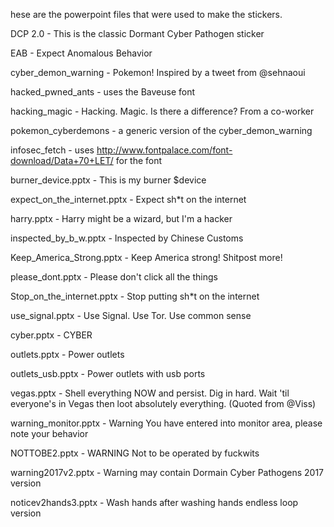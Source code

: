 hese are the powerpoint files that were used to make the stickers.

DCP 2.0 - This is the classic Dormant Cyber Pathogen sticker

EAB - Expect Anomalous Behavior

cyber_demon_warning - Pokemon! Inspired by a tweet from @sehnaoui

hacked_pwned_ants - uses the Baveuse font

hacking_magic - Hacking. Magic. Is there a difference? From a co-worker

pokemon_cyberdemons - a generic version of the cyber_demon_warning

infosec_fetch - uses http://www.fontpalace.com/font-download/Data+70+LET/ for the font

burner_device.pptx  - This is my burner $device

expect_on_the_internet.pptx - Expect sh*t on the internet

harry.pptx - Harry might be a wizard, but I'm a hacker

inspected_by_b_w.pptx - Inspected by Chinese Customs

Keep_America_Strong.pptx - Keep America strong! Shitpost more!

please_dont.pptx - Please don't click all the things

Stop_on_the_internet.pptx - Stop putting sh*t on the internet

use_signal.pptx - Use Signal.  Use Tor.  Use common sense

cyber.pptx - CYBER

outlets.pptx - Power outlets

outlets_usb.pptx - Power outlets with usb ports

vegas.pptx - Shell everything NOW and persist.  Dig in hard.  Wait 'til everyone's in Vegas then loot absolutely everything. (Quoted from @Viss)

warning_monitor.pptx - Warning You have entered into monitor area, please note your behavior

NOTTOBE2.pptx - WARNING Not to be operated by fuckwits

warning2017v2.pptx - Warning may contain Dormain Cyber Pathogens 2017 version

noticev2hands3.pptx - Wash hands after washing hands endless loop version

